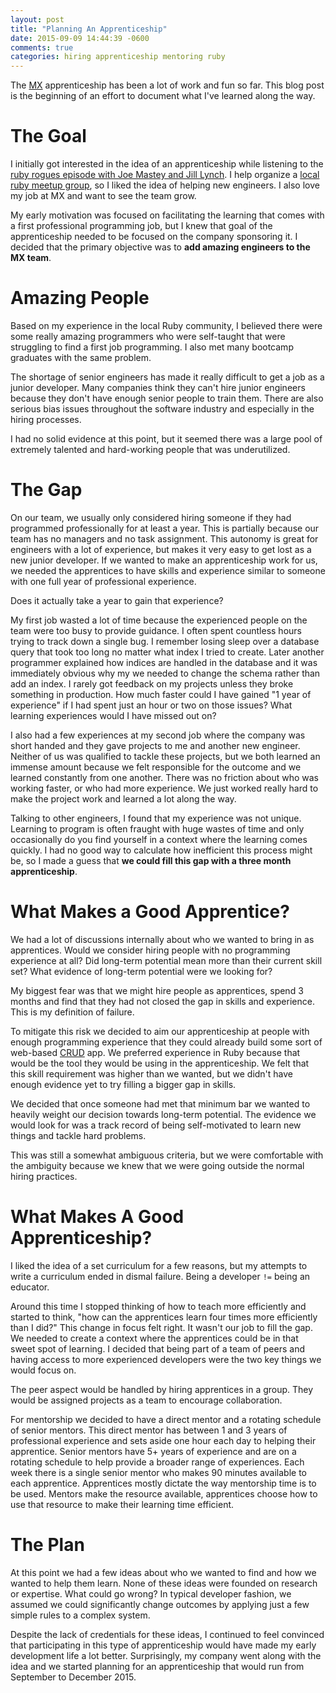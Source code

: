 ```yaml
---
layout: post
title: "Planning An Apprenticeship"
date: 2015-09-09 14:44:39 -0600
comments: true
categories: hiring apprenticeship mentoring ruby
---
```


The [MX](http://mx.com/) apprenticeship has been a lot of work and fun so far.
This blog post is the beginning of an effort to document what I've learned along the way.

# The Goal

I initially got interested in the idea of an apprenticeship while listening to the [ruby rogues episode with Joe Mastey and Jill Lynch](https://devchat.tv/ruby-rogues/190-rr-apprenticeship-with-joseph-mastey-and-jill-lynch-of-enova).
I help organize a [local ruby meetup group](http://utruby.org/#uv.rb), so I liked the idea of helping new engineers.
I also love my job at MX and want to see the team grow.

My early motivation was focused on facilitating the learning that comes with a first professional programming job, but I knew that goal of the apprenticeship needed to be focused on the company sponsoring it.
I decided that the primary objective was to __add amazing engineers to the MX team__.

<!--more-->

# Amazing People

Based on my experience in the local Ruby community, I believed there were some really amazing programmers who were self-taught that were struggling to find a first job programming.
I also met many bootcamp graduates with the same problem.

The shortage of senior engineers has made it really difficult to get a job as a junior developer.
Many companies think they can't hire junior engineers because they don't have enough senior people to train them.
There are also serious bias issues throughout the software industry and especially in the hiring processes.

I had no solid evidence at this point, but it seemed there was a large pool of extremely talented and hard-working people that was underutilized.

# The Gap

On our team, we usually only considered hiring someone if they had programmed professionally for at least a year.
This is partially because our team has no managers and no task assignment.
This autonomy is great for engineers with a lot of experience, but makes it very easy to get lost as a new junior developer.
If we wanted to make an apprenticeship work for us, we needed the apprentices to have skills and experience similar to someone with one full year of professional experience.

Does it actually take a year to gain that experience?

My first job wasted a lot of time because the experienced people on the team were too busy to provide guidance.
I often spent countless hours trying to track down a single bug.
I remember losing sleep over a database query that took too long no matter what index I tried to create.
Later another programmer explained how indices are handled in the database and it was immediately obvious why my we needed to change the schema rather than add an index.
I rarely got feedback on my projects unless they broke something in production.
How much faster could I have gained "1 year of experience" if I had spent just an hour or two on those issues?
What learning experiences would I have missed out on?

I also had a few experiences at my second job where the company was short handed and they gave projects to me and another new engineer.
Neither of us was qualified to tackle these projects, but we both learned an immense amount because we felt responsible for the outcome and we learned constantly from one another.
There was no friction about who was working faster, or who had more experience.
We just worked really hard to make the project work and learned a lot along the way.

Talking to other engineers, I found that my experience was not unique.
Learning to program is often fraught with huge wastes of time and only occasionally do you find yourself in a context where the learning comes quickly.
I had no good way to calculate how inefficient this process might be, so I made a guess that __we could fill this gap with a three month apprenticeship__.

# What Makes a Good Apprentice?

We had a lot of discussions internally about who we wanted to bring in as apprentices.
Would we consider hiring people with no programming experience at all?
Did long-term potential mean more than their current skill set?
What evidence of long-term potential were we looking for?

My biggest fear was that we might hire people as apprentices, spend 3 months and find that they had not closed the gap in skills and experience.
This is my definition of failure.

To mitigate this risk we decided to aim our apprenticeship at people with enough programming experience that they could already build some sort of web-based [CRUD](https://en.wikipedia.org/wiki/Create,_read,_update_and_delete) app.
We preferred experience in Ruby because that would be the tool they would be using in the apprenticeship.
We felt that this skill requirement was higher than we wanted, but we didn't have enough evidence yet to try filling a bigger gap in skills.

We decided that once someone had met that minimum bar we wanted to heavily weight our decision towards long-term potential.
The evidence we would look for was a track record of being self-motivated to learn new things and tackle hard problems.

This was still a somewhat ambiguous criteria, but we were comfortable with the ambiguity because we knew that we were going outside the normal hiring practices.

# What Makes A Good Apprenticeship?

I liked the idea of a set curriculum for a few reasons, but my attempts to write a curriculum ended in dismal failure.
Being a developer `!=` being an educator.

Around this time I stopped thinking of how to teach more efficiently and started to think, "how can the apprentices learn four times more efficiently than I did?"
This change in focus felt right.
It wasn't our job to fill the gap.
We needed to create a context where the apprentices could be in that sweet spot of learning.
I decided that being part of a team of peers and having access to more experienced developers were the two key things we would focus on.

The peer aspect would be handled by hiring apprentices in a group.
They would be assigned projects as a team to encourage collaboration.

For mentorship we decided to have a direct mentor and a rotating schedule of senior mentors.
This direct mentor has between 1 and 3 years of professional experience and sets aside one hour each day to helping their apprentice.
Senior mentors have 5+ years of experience and are on a rotating schedule to help provide a broader range of experiences.
Each week there is a single senior mentor who makes 90 minutes available to each apprentice.
Apprentices mostly dictate the way mentorship time is to be used.
Mentors make the resource available, apprentices choose how to use that resource to make their learning time efficient.

# The Plan

At this point we had a few ideas about who we wanted to find and how we wanted to help them learn.
None of these ideas were founded on research or expertise.
What could go wrong?
In typical developer fashion, we assumed we could significantly change outcomes by applying just a few simple rules to a complex system.

Despite the lack of credentials for these ideas, I continued to feel convinced that participating in this type of apprenticeship would have made my early development life a lot better.
Surprisingly, my company went along with the idea and we started planning for an apprenticeship that would run from September to December 2015.
